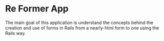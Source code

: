 # Re Former App

The main goal of this application is understand the concepts behind the creation and use of forms in Rails from a nearly-html form to one using the Rails way.
